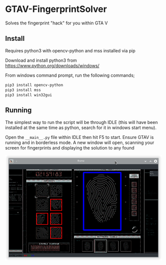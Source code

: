 # GTAV-FingerprintSolver
Solves the fingerprint "hack" for you within GTA V

## Install
Requires python3 with opencv-python and mss installed via pip

Download and install python3 from https://www.python.org/downloads/windows/

From windows command prompt, run the following commands;
```
pip3 install opencv-python
pip3 install mss
pip3 install win32gui
```

## Running
The simplest way to run the script will be through IDLE (this will have been installed at the same time as python, search for it in windows start menu).

Open the `__main__.py` file within IDLE then hit F5 to start. Ensure GTAV is running and in borderless mode. A new window will open, scanning your screen for fingerprints and displaying the solution to any found

![](demo/GTAVFingerprint.png)
